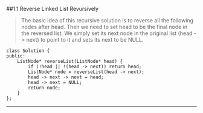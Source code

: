 ##1.1 Reverse Linked List Revursively

> The basic idea of this recursive solution is to reverse all the following nodes after head. Then we need to set head to be the final node in the reversed list. We simply set its next node in the original list (head -> next) to point to it and sets its next to be NULL.

    class Solution {
    public:   
        ListNode* reverseList(ListNode* head) {
            if (!head || !(head -> next)) return head;
            ListNode* node = reverseList(head -> next);
            head -> next -> next = head;
            head -> next = NULL;
            return node; 
        }
    }; 
    
---
